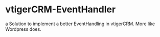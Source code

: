 vtigerCRM-EventHandler
======================

a Solution to implement a better EventHandling in vtigerCRM. More like Wordpress does.
